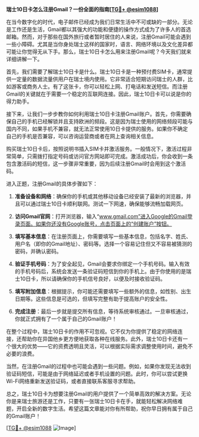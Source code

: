 **瑞士10日卡怎么注册Gmail？一份全面的指南[[TG💪+ @esim1088](https://t.me/s/esim1088)]**

在当今数字化的时代，电子邮件已经成为我们日常生活中不可或缺的一部分。无论是工作还是生活，Gmail都以其强大的功能和便捷的操作方式成为了许多人的首选邮箱。然而，对于那些在国外旅行或者暂时居住的人来说，注册Gmail可能会遇到一些小障碍。尤其是当你身处瑞士这样的国家时，语言、网络环境以及文化差异都可能让你觉得无从下手。那么，瑞士10日卡怎么用来注册Gmail呢？今天我们就来详细讲解一下。

首先，我们需要了解瑞士10日卡是什么。瑞士10日卡是一种预付费SIM卡，通常提供一定量的数据流量供用户在瑞士境内使用。它非常适合短期访问瑞士的人群，比如游客或商务人士。有了这张卡，你可以轻松上网、打电话和发送短信。而注册Gmail的关键就在于需要一个稳定的互联网连接。因此，瑞士10日卡可以说是你的得力助手。

接下来，让我们一步步教你如何利用瑞士10日卡注册Gmail账户。首先，你需要确保自己的手机已经解锁并且支持欧洲的频段。这是因为瑞士使用的网络频段可能与国内不同，如果手机不兼容，就无法正常使用10日卡提供的服务。如果你不确定自己的手机是否兼容，可以咨询运营商或者在网上查询相关信息。

购买瑞士10日卡后，按照说明书插入SIM卡并激活服务。一般情况下，激活过程非常简单，只需拨打指定号码或访问官方网站即可完成。激活成功后，你会收到一条包含激活码的短信，这一步骤非常重要，因为后续注册Gmail时会用到这个激活码。

进入正题，注册Gmail的具体步骤如下：

1. **准备设备和网络**：确保你的手机或其他移动设备已经安装了最新的浏览器，并且可以通过瑞士10日卡顺利联网。测试一下网速，确保能够流畅加载网页。

2. **访问Gmail官网**：打开浏览器，输入“www.gmail.com”进入Google的Gmail登录页面。如果你还没有Google账号，点击页面上的“创建账户”按钮。

3. **填写基本信息**：在注册页面上，你需要填写一些基本信息，包括名字、姓氏、用户名（即你的Gmail地址）、密码等。选择一个容易记住但又不容易被猜测的密码，并确认密码。

4. **验证手机号码**：为了安全起见，Gmail会要求你绑定一个手机号码。输入有效的手机号码后，系统会发送一条验证码短信到你的手机上。由于你使用的是瑞士10日卡，所以请确保你的手机信号良好，以便及时接收验证码。

5. **填写附加信息**：根据提示，你可能还需要填写一些额外的信息，如性别、出生日期等。这些信息是可选的，但填写完整有助于提高账户的安全性。

6. **完成注册**：最后一步就是提交所有信息，等待系统审核通过。一旦审核通过，你就正式拥有了一个属于自己的Gmail账户！

在整个过程中，瑞士10日卡的作用不可忽视。它不仅为你提供了稳定的网络连接，还帮助你在异国他乡更方便地获取各种在线服务。此外，瑞士10日卡还有一个很大的优势——它的资费透明且灵活，可以根据实际需求调整使用时间，避免不必要的浪费。

当然，在注册Gmail的过程中也可能会遇到一些问题。例如，如果你发现无法收到验证码短信，可能是由于网络延迟或者手机设置的问题。此时，你可以尝试更换Wi-Fi网络重新发送验证码，或者直接联系客服寻求帮助。

总之，瑞士10日卡为想要注册Gmail的用户提供了一个简单高效的解决方案。无论你是来瑞士旅游还是工作，只要有一张瑞士10日卡在手，就能轻松解决网络难题，开启全新的数字生活。希望这篇文章能对你有所帮助，祝你早日拥有属于自己的Gmail账户！

[[TG💪+ @esim1088](https://t.me/s/esim1088) ![Image](https://i.postimg.cc/4NQfJmqS/Snipaste-2025-05-13-00-14-12.png)]